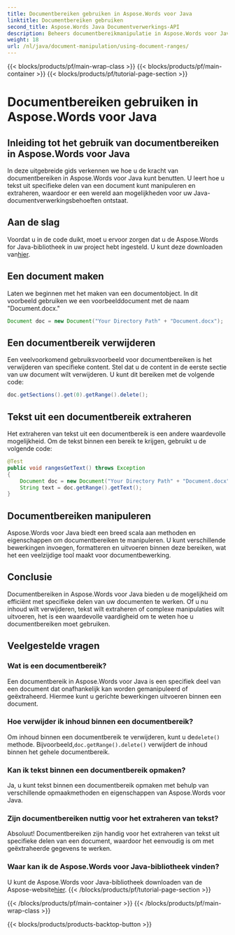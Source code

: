 ```yaml
---
title: Documentbereiken gebruiken in Aspose.Words voor Java
linktitle: Documentbereiken gebruiken
second_title: Aspose.Words Java Documentverwerkings-API
description: Beheers documentbereikmanipulatie in Aspose.Words voor Java. Leer tekst verwijderen, extraheren en formatteren met deze uitgebreide gids.
weight: 18
url: /nl/java/document-manipulation/using-document-ranges/
---
```


{{< blocks/products/pf/main-wrap-class >}}
{{< blocks/products/pf/main-container >}}
{{< blocks/products/pf/tutorial-page-section >}}

# Documentbereiken gebruiken in Aspose.Words voor Java


## Inleiding tot het gebruik van documentbereiken in Aspose.Words voor Java

In deze uitgebreide gids verkennen we hoe u de kracht van documentbereiken in Aspose.Words voor Java kunt benutten. U leert hoe u tekst uit specifieke delen van een document kunt manipuleren en extraheren, waardoor er een wereld aan mogelijkheden voor uw Java-documentverwerkingsbehoeften ontstaat.

## Aan de slag

 Voordat u in de code duikt, moet u ervoor zorgen dat u de Aspose.Words for Java-bibliotheek in uw project hebt ingesteld. U kunt deze downloaden van[hier](https://releases.aspose.com/words/java/).

## Een document maken

Laten we beginnen met het maken van een documentobject. In dit voorbeeld gebruiken we een voorbeelddocument met de naam "Document.docx."

```java
Document doc = new Document("Your Directory Path" + "Document.docx");
```

## Een documentbereik verwijderen

Een veelvoorkomend gebruiksvoorbeeld voor documentbereiken is het verwijderen van specifieke content. Stel dat u de content in de eerste sectie van uw document wilt verwijderen. U kunt dit bereiken met de volgende code:

```java
doc.getSections().get(0).getRange().delete();
```

## Tekst uit een documentbereik extraheren

Het extraheren van tekst uit een documentbereik is een andere waardevolle mogelijkheid. Om de tekst binnen een bereik te krijgen, gebruikt u de volgende code:

```java
@Test
public void rangesGetText() throws Exception
{
    Document doc = new Document("Your Directory Path" + "Document.docx");
    String text = doc.getRange().getText();
}
```

## Documentbereiken manipuleren

Aspose.Words voor Java biedt een breed scala aan methoden en eigenschappen om documentbereiken te manipuleren. U kunt verschillende bewerkingen invoegen, formatteren en uitvoeren binnen deze bereiken, wat het een veelzijdige tool maakt voor documentbewerking.

## Conclusie

Documentbereiken in Aspose.Words voor Java bieden u de mogelijkheid om efficiënt met specifieke delen van uw documenten te werken. Of u nu inhoud wilt verwijderen, tekst wilt extraheren of complexe manipulaties wilt uitvoeren, het is een waardevolle vaardigheid om te weten hoe u documentbereiken moet gebruiken.

## Veelgestelde vragen

### Wat is een documentbereik?

Een documentbereik in Aspose.Words voor Java is een specifiek deel van een document dat onafhankelijk kan worden gemanipuleerd of geëxtraheerd. Hiermee kunt u gerichte bewerkingen uitvoeren binnen een document.

### Hoe verwijder ik inhoud binnen een documentbereik?

 Om inhoud binnen een documentbereik te verwijderen, kunt u de`delete()` methode. Bijvoorbeeld,`doc.getRange().delete()` verwijdert de inhoud binnen het gehele documentbereik.

### Kan ik tekst binnen een documentbereik opmaken?

Ja, u kunt tekst binnen een documentbereik opmaken met behulp van verschillende opmaakmethoden en eigenschappen van Aspose.Words voor Java.

### Zijn documentbereiken nuttig voor het extraheren van tekst?

Absoluut! Documentbereiken zijn handig voor het extraheren van tekst uit specifieke delen van een document, waardoor het eenvoudig is om met geëxtraheerde gegevens te werken.

### Waar kan ik de Aspose.Words voor Java-bibliotheek vinden?

 U kunt de Aspose.Words voor Java-bibliotheek downloaden van de Aspose-website[hier](https://releases.aspose.com/words/java/).
{{< /blocks/products/pf/tutorial-page-section >}}

{{< /blocks/products/pf/main-container >}}
{{< /blocks/products/pf/main-wrap-class >}}

{{< blocks/products/products-backtop-button >}}
